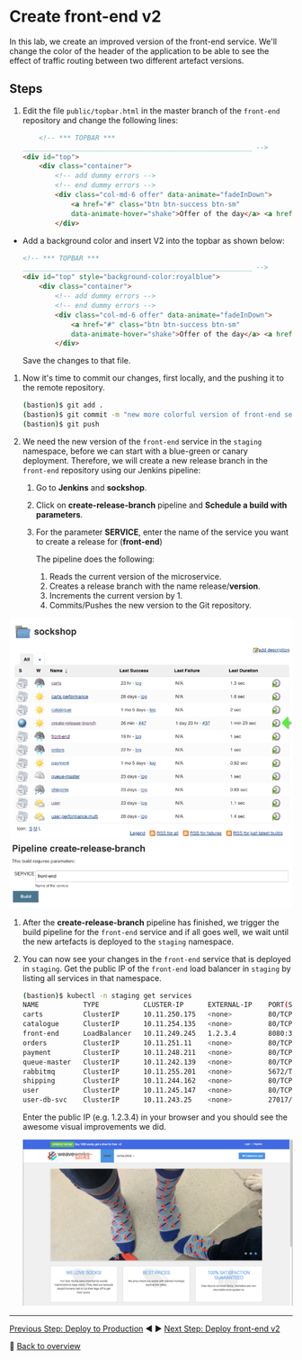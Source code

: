# Create front-end v2

In this lab, we create an improved version of the front-end service. We'll change the color of the header of the application to be able to see the effect of traffic routing between two different artefact versions.

## Steps

1. Edit the file `public/topbar.html` in the master branch of the `front-end` repository and change the following lines:

    ```html
        <!-- *** TOPBAR ***
    _________________________________________________________ -->
    <div id="top">
        <div class="container">
            <!-- add dummy errors -->
            <!-- end dummy errors -->
            <div class="col-md-6 offer" data-animate="fadeInDown">
                <a href="#" class="btn btn-success btn-sm"
                data-animate-hover="shake">Offer of the day</a> <a href="#">Buy 1000 socks, get a shoe for free</a>
            </div>
    ```

- Add a background color and insert V2 into the topbar as shown below:

    ```html
    <!-- *** TOPBAR ***
    _________________________________________________________ -->
    <div id="top" style="background-color:royalblue"> 
        <div class="container">
            <!-- add dummy errors -->
            <!-- end dummy errors -->
            <div class="col-md-6 offer" data-animate="fadeInDown">
                <a href="#" class="btn btn-success btn-sm"
                data-animate-hover="shake">Offer of the day</a> <a href="#">Buy 1000 socks, get a shoe for free - V2</a>
            </div>
    ```

    Save the changes to that file.

1. Now it's time to commit our changes, first locally, and the pushing it to the remote repository.

    ```bash
    (bastion)$ git add .
    (bastion)$ git commit -m "new more colorful version of front-end service"
    (bastion)$ git push
    ```

1. We need the new version of the `front-end` service in the `staging` namespace, before we can start with a blue-green or canary deployment. Therefore, we will create a new release branch in the `front-end` repository using our Jenkins pipeline:

    1. Go to **Jenkins** and **sockshop**.
    1. Click on **create-release-branch** pipeline and **Schedule a build with parameters**.
    1. For the parameter **SERVICE**, enter the name of the service you want to create a release for (**front-end**)

        The pipeline does the following:
        1. Reads the current version of the microservice.
        1. Creates a release branch with the name release/**version**.
        1. Increments the current version by 1. 
        1. Commits/Pushes the new version to the Git repository.

![pipeline_release_branch_1](../assets/pipeline_release_branch_1.png)
![pipeline_release_branch_2](../assets/pipeline_release_branch_2.png)

1. After the **create-release-branch** pipeline has finished, we trigger the build pipeline for the `front-end` service and if all goes well, we wait until the new artefacts is deployed to the `staging` namespace.

1. You can now see your changes in the `front-end` service that is deployed in `staging`. Get the public IP of the `front-end` load balancer in `staging` by listing all services in that namespace.

    ```bash
    (bastion)$ kubectl -n staging get services
    NAME           TYPE           CLUSTER-IP      EXTERNAL-IP    PORT(S)
    carts          ClusterIP      10.11.250.175   <none>         80/TCP
    catalogue      ClusterIP      10.11.254.135   <none>         80/TCP
    front-end      LoadBalancer   10.11.249.245   1.2.3.4        8080:31481/TCP
    orders         ClusterIP      10.11.251.11    <none>         80/TCP
    payment        ClusterIP      10.11.248.211   <none>         80/TCP
    queue-master   ClusterIP      10.11.242.139   <none>         80/TCP
    rabbitmq       ClusterIP      10.11.255.201   <none>         5672/TCP,9090/TCP
    shipping       ClusterIP      10.11.244.162   <none>         80/TCP
    user           ClusterIP      10.11.245.147   <none>         80/TCP
    user-db-svc    ClusterIP      10.11.243.25    <none>         27017/TCP
    ```

    Enter the public IP (e.g. 1.2.3.4) in your browser and you should see the awesome visual improvements we did.

    ![frontend-v2](../assets/frontend-v2.png)

---

[Previous Step: Deploy to Production](../2_Deploy_to_production) :arrow_backward: :arrow_forward: [Next Step: Deploy front-end v2](../4_Deploy_front-end_v2)

:arrow_up_small: [Back to overview](../)
